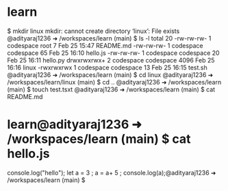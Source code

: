 # learn
 $ mkdir linux
mkdir: cannot create directory ‘linux’: File exists
@adityaraj1236 ➜ /workspaces/learn (main) $ ls -l
total 20
-rw-rw-rw-  1 codespace root         7 Feb 25 15:47 README.md
-rw-rw-rw-  1 codespace codespace   65 Feb 25 16:10 hello.js
-rw-rw-rw-  1 codespace codespace   20 Feb 25 16:11 hello.py
drwxrwxrwx+ 2 codespace codespace 4096 Feb 25 16:16 linux
-rwxrwxrwx  1 codespace codespace   13 Feb 25 16:15 test.sh
@adityaraj1236 ➜ /workspaces/learn (main) $ cd linux
@adityaraj1236 ➜ /workspaces/learn/linux (main) $ cd ..
@adityaraj1236 ➜ /workspaces/learn (main) $ touch test.tsxt
@adityaraj1236 ➜ /workspaces/learn (main) $ cat README.md
# learn@adityaraj1236 ➜ /workspaces/learn (main) $ cat hello.js
console.log("hello");
let a  = 3  ;
a =  a+  5 ; 
console.log(a);@adityaraj1236 ➜ /workspaces/learn (main) $ 